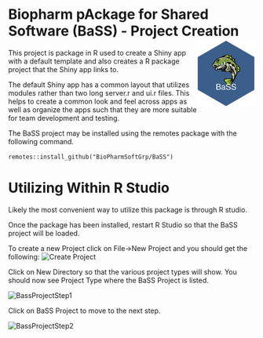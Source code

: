 

# Biopharm pAckage for Shared Software (BaSS) - Project Creation  <img src="logo.png" align="right" alt="" width="120" />
This project is package in R used to create a Shiny app with a default template and also creates a R package project that the Shiny app links to.

The default Shiny app has a common layout that utilizes modules rather than two long server.r and ui.r files.  This helps to create a common look and feel across apps as well as organize the apps such that they are more suitable for team development and testing. 

The BaSS project may be installed using the remotes package with the following command. 

 
```
remotes::install_github("BioPharmSoftGrp/BaSS")
```

# Utilizing Within R Studio
Likely the most convenient way to utilize this package is through R studio.  

Once the package has been installed, restart R Studio so that the BaSS project will be loaded.   

To create a new Project click on File->New Project and you should get the following:
![Create Project](CreateProject.png)

Click on New Directory so that the various project types will show. You should now see Project Type where the BaSS Project is listed.

![BassProjectStep1](BaSSProjectStep1.png)

Click on BaSS Project to move to the next step.

![BassProjectStep2](BaSSProjectStep2.png)
